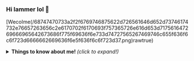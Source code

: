 ### Hi lammer lol 🖤


[Wecolme(/68747470733a2f2f6769746875622d726561646d652d73746174732e76657263656c2e6170702f6170693f757365726e616d653d717561647269666965642673686f775f69636f6e733d74727565267469746c655f636f6c6f723d6666662669636f6e5f636f6c6f723d37.png)rawtrue)

<details>
  <summary> <b> Things to know about me! </b> <i>(click to expand!)</i> </summary>
  
  <br>
  
  </details>
  

<!--
**GuaranaHacking/GuaranaHacking** is a ✨ _special_ ✨ repository because its `README.md` (this file) appears on your GitHub profile.

Here are some ideas to get you started:

- 🔭 I’m currently working on ...
- 🌱 I’m currently learning ...
- 👯 I’m looking to collaborate on ...
- 🤔 I’m looking for help with ...
- 💬 Ask me about ...
- 📫 How to reach me: ...
- 😄 Pronouns: ...
- ⚡ Fun fact: ...
-->
